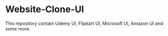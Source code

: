 # Website-Clone-UI
This repository contain Udemy UI, Flipkart UI, Microsoft UI, Amazon UI and some more.
